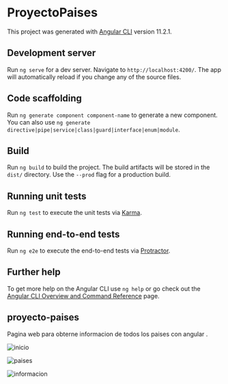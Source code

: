 # ProyectoPaises

This project was generated with [Angular CLI](https://github.com/angular/angular-cli) version 11.2.1.

## Development server

Run `ng serve` for a dev server. Navigate to `http://localhost:4200/`. The app will automatically reload if you change any of the source files.

## Code scaffolding

Run `ng generate component component-name` to generate a new component. You can also use `ng generate directive|pipe|service|class|guard|interface|enum|module`.

## Build

Run `ng build` to build the project. The build artifacts will be stored in the `dist/` directory. Use the `--prod` flag for a production build.

## Running unit tests

Run `ng test` to execute the unit tests via [Karma](https://karma-runner.github.io).

## Running end-to-end tests

Run `ng e2e` to execute the end-to-end tests via [Protractor](http://www.protractortest.org/).

## Further help

To get more help on the Angular CLI use `ng help` or go check out the [Angular CLI Overview and Command Reference](https://angular.io/cli) page.

## proyecto-paises

Pagina web para obterne informacion de todos los paises con angular .


![inicio](https://user-images.githubusercontent.com/66429968/109985115-62dd1600-7d3f-11eb-9f89-d18949016452.png)


![paises](https://user-images.githubusercontent.com/66429968/109985493-c49d8000-7d3f-11eb-923a-48abfb56039b.png)

![informacion](https://user-images.githubusercontent.com/66429968/109985604-e8f95c80-7d3f-11eb-8646-49f95471bb5f.png)

